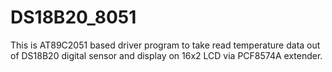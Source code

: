 # DS18B20_8051
This is AT89C2051 based driver program to take read temperature data out of DS18B20 digital sensor and display on 16x2 LCD via PCF8574A extender.
